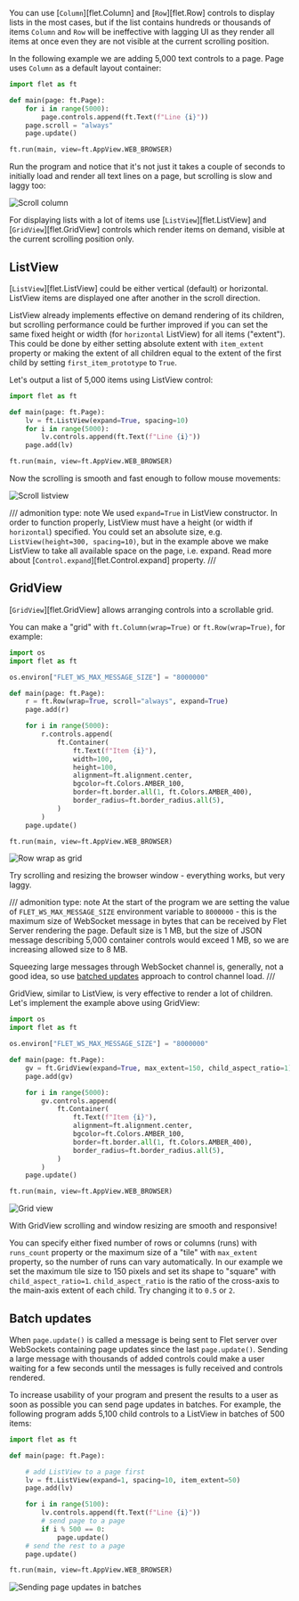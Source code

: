 You can use [`Column`][flet.Column] and [`Row`][flet.Row] controls to display lists in the most cases, but if the list contains hundreds or thousands of items `Column` and `Row` will be ineffective with lagging UI as they render all items at once even they are not visible at the current scrolling position.

In the following example we are adding 5,000 text controls to a page. Page uses `Column` as a default layout container:

```python
import flet as ft

def main(page: ft.Page):
    for i in range(5000):
        page.controls.append(ft.Text(f"Line {i}"))
    page.scroll = "always"
    page.update()

ft.run(main, view=ft.AppView.WEB_BROWSER)
```

Run the program and notice that it's not just it takes a couple of seconds to initially load and render all text lines on a page, but scrolling is slow and laggy too:

![Scroll column](../assets/cookbook/large-lists/scroll-column.gif)

For displaying lists with a lot of items use [`ListView`][flet.ListView] and [`GridView`][flet.GridView] controls which render items on demand, visible at the current scrolling position only.

## ListView

[`ListView`][flet.ListView] could be either vertical (default) or horizontal. ListView items are displayed one after another in the scroll direction.

ListView already implements effective on demand rendering of its children, but scrolling performance could be further improved if you can set the same fixed height or width (for `horizontal` ListView) for all items ("extent"). This could be done by either setting absolute extent with `item_extent` property or making the extent of all children equal to the extent of the first child by setting `first_item_prototype` to `True`.

Let's output a list of 5,000 items using ListView control:

```python
import flet as ft

def main(page: ft.Page):
    lv = ft.ListView(expand=True, spacing=10)
    for i in range(5000):
        lv.controls.append(ft.Text(f"Line {i}"))
    page.add(lv)

ft.run(main, view=ft.AppView.WEB_BROWSER)
```

Now the scrolling is smooth and fast enough to follow mouse movements:

![Scroll listview](../assets/cookbook/large-lists/scroll-listview.gif)

/// admonition
    type: note
We used `expand=True` in ListView constructor. In order to function properly, 
ListView must have a height (or width if `horizontal`) specified. 
You could set an absolute size, e.g. `ListView(height=300, spacing=10)`, but in the 
example above we make ListView to take all available space on the page, i.e. expand. 
Read more about [`Control.expand`][flet.Control.expand] property.
///

## GridView

[`GridView`][flet.GridView] allows arranging controls into a scrollable grid.

You can make a "grid" with `ft.Column(wrap=True)` or `ft.Row(wrap=True)`, for example:

```python
import os
import flet as ft

os.environ["FLET_WS_MAX_MESSAGE_SIZE"] = "8000000"

def main(page: ft.Page):
    r = ft.Row(wrap=True, scroll="always", expand=True)
    page.add(r)

    for i in range(5000):
        r.controls.append(
            ft.Container(
                ft.Text(f"Item {i}"),
                width=100,
                height=100,
                alignment=ft.alignment.center,
                bgcolor=ft.Colors.AMBER_100,
                border=ft.border.all(1, ft.Colors.AMBER_400),
                border_radius=ft.border_radius.all(5),
            )
        )
    page.update()

ft.run(main, view=ft.AppView.WEB_BROWSER)
```

![Row wrap as grid](../assets/cookbook/large-lists/row-wrap-as-grid.png)

Try scrolling and resizing the browser window - everything works, but very laggy.

/// admonition
    type: note
At the start of the program we are setting the value of `FLET_WS_MAX_MESSAGE_SIZE` environment variable to `8000000` - this is the maximum size of WebSocket message in bytes that can be received by Flet Server rendering the page. Default size is 1 MB, but the size of JSON message describing 5,000 container controls would exceed 1 MB, so we are increasing allowed size to 8 MB.

Squeezing large messages through WebSocket channel is, generally, not a good idea, so use [batched updates](#batch-updates) approach to control channel load.
///

GridView, similar to ListView, is very effective to render a lot of children. Let's implement the example above using GridView:

```python
import os
import flet as ft

os.environ["FLET_WS_MAX_MESSAGE_SIZE"] = "8000000"

def main(page: ft.Page):
    gv = ft.GridView(expand=True, max_extent=150, child_aspect_ratio=1)
    page.add(gv)

    for i in range(5000):
        gv.controls.append(
            ft.Container(
                ft.Text(f"Item {i}"),
                alignment=ft.alignment.center,
                bgcolor=ft.Colors.AMBER_100,
                border=ft.border.all(1, ft.Colors.AMBER_400),
                border_radius=ft.border_radius.all(5),
            )
        )
    page.update()

ft.run(main, view=ft.AppView.WEB_BROWSER)
```

![Grid view](../assets/cookbook/large-lists/grid-view.png)

With GridView scrolling and window resizing are smooth and responsive!

You can specify either fixed number of rows or columns (runs) with `runs_count` property or the maximum size of a "tile" with `max_extent` property, so the number of runs can vary automatically. In our example we set the maximum tile size to 150 pixels and set its shape to "square" with `child_aspect_ratio=1`. `child_aspect_ratio` is the ratio of the cross-axis to the main-axis extent of each child. Try changing it to `0.5` or `2`.

## Batch updates

When `page.update()` is called a message is being sent to Flet server over WebSockets containing page updates since the last `page.update()`. Sending a large message with thousands of added controls could make a user waiting for a few seconds until the messages is fully received and controls rendered.

To increase usability of your program and present the results to a user as soon as possible you can send page updates in batches. For example, the following program adds 5,100 child controls to a ListView in batches of 500 items:

```python
import flet as ft

def main(page: ft.Page):

    # add ListView to a page first
    lv = ft.ListView(expand=1, spacing=10, item_extent=50)
    page.add(lv)

    for i in range(5100):
        lv.controls.append(ft.Text(f"Line {i}"))
        # send page to a page
        if i % 500 == 0:
            page.update()
    # send the rest to a page
    page.update()

ft.run(main, view=ft.AppView.WEB_BROWSER)
```
![Sending page updates in batches](../assets/cookbook/large-lists/sending-page-updates-in-batches.png)
